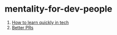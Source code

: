 # mentality-for-dev-people

1. [How to learn quickly in tech](https://github.com/katesroad/mentality-for-dev-people/blob/main/How-To-Learn-Quickly-In-Tech.md)
2. [Better PRs](https://www.chakshunyu.com/blog/6-concrete-tips-that-will-make-your-react-pull-requests-easier-to-review/)
